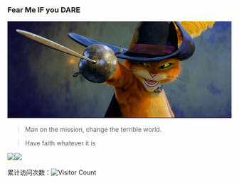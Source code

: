 ### Fear Me IF you DARE

<picture>
 <source media="(prefers-color-scheme: dark)" srcset="./asset/darkmode.png">
 <source media="(prefers-color-scheme: light)" srcset="./asset/lightmode.png">
 <img alt="FEARmeIFyouDARE" src="./asset/darkmode.png">
</picture>


> Man on the mission, change the terrible world.

> Have faith whatever it is 



<!-- 统计 -->

<img align="" height="120" src="https://github-readme-stats-mui.vercel.app/api/top-langs/?username=hhr346&hide_title=true&hide_border=true&layout=compact&bg_color=0,73FA79,73FDFF,D783FF&theme=graywhite&locale=en" /><img align="" height="120" src="https://github-readme-stats-mui.vercel.app/api?username=hhr346&hide_title=true&hide_border=true&show_icons=true&&count_private=true&&include_all_commits=true&line_height=21&bg_color=0,EC6C6C,FFD479,FFFC79,73FA79&theme=graywhite&locale=en" />

累计访问次数：![Visitor Count](https://profile-counter.glitch.me/hhr346/count.svg) 

